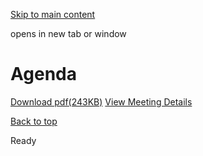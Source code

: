 [Skip to main content](https://www.pittsburghpa.gov/City-Government/Boards-Authorities-Commissions/List-of-Boards-Authorities-Commissions/Commission-on-Human-Relations/Commission-Meetings/CHR-Meetings/2024/724-CHR-Monthly-Meeting/Agenda#main-content)

opens in new tab or window

# Agenda

[Download pdf(243KB)](https://www.pittsburghpa.gov/files/assets/city/v/1/bac/documents/chr/meetings/25283_monthly_commission_meeting_agenda_20240701.pdf) [View Meeting Details](https://www.pittsburghpa.gov/City-Government/Boards-Authorities-Commissions/List-of-Boards-Authorities-Commissions/Commission-on-Human-Relations/Commission-Meetings/CHR-Meetings/2024/724-CHR-Monthly-Meeting)

[Back to top](https://www.pittsburghpa.gov/City-Government/Boards-Authorities-Commissions/List-of-Boards-Authorities-Commissions/Commission-on-Human-Relations/Commission-Meetings/CHR-Meetings/2024/724-CHR-Monthly-Meeting/Agenda#body-top)

Ready

